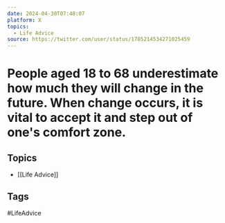 ```yaml
---
date: 2024-04-30T07:48:07
platform: X
topics:
  - Life Advice
source: https://twitter.com/user/status/1785214534271025459
---
```

# People aged 18 to 68 underestimate how much they will change in the future. When change occurs, it is vital to accept it and step out of one's comfort zone.

## Topics
- [[Life Advice]]

## Tags
#LifeAdvice